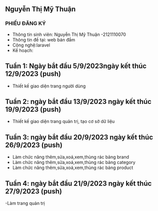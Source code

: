 ## Nguyễn Thị Mỹ Thuận
### PHIẾU ĐĂNG KÝ
- Thông tin sinh viên: Nguyễn Thị Mỹ Thuận -2121110070
- Thông tin đề tại: web bán đầm
- Công nghệ:laravel
- Kế hoạch:  
## Tuần 1: Ngày bắt đầu 5/9/2023ngày kết thúc 12/9/2023 (push)
- Thiết kế giao diện trang người dùng 
## Tuần 2: ngày bắt đầu 13/9/2023 ngày kết thúc 19/9/2023 (push)
- Thiết kế giao diện trang quản trị, tạo cơ sở dữ liệu 
## Tuần 3: ngày bắt đầu 20/9/2023 ngày kết thúc 26/9/2023 (push)
- Làm chức năng thêm,sửa,xoá,xem,thùng rác  bảng brand
- Làm chức năng thêm,sửa,xoá,xem,thùng rác  bảng category
- Làm chức năng thêm,sửa,xoá,xem,thùng rác  bảng product
## Tuần 4: ngày bắt đầu 21/9/2023 ngày kết thúc 27/9/2023 (push)
-Làm trang quản trị
